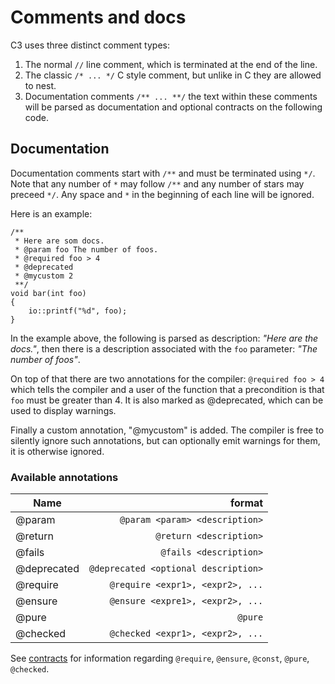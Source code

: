 # Comments and docs

C3 uses three distinct comment types:

1. The normal `//` line comment, which is terminated at the end of the line.
2. The classic `/* ... */` C style comment, but unlike in C they are allowed to nest.
3. Documentation comments `/** ... **/` the text within these comments will be parsed as documentation and optional contracts on the following code.

## Documentation

Documentation comments start with `/**` and must be terminated using `*/`. Note that any number of `*` may follow `/**` and any number of stars may preceed `*/`. Any space and `*` in the beginning of each line will be ignored.

Here is an example:

```
/**
 * Here are som docs.
 * @param foo The number of foos.
 * @required foo > 4 
 * @deprecated
 * @mycustom 2
 **/
void bar(int foo)
{
    io::printf("%d", foo);
}
```
 
In the example above, the following is parsed as description: *"Here are the docs."*, then there is a description associated with the `foo` parameter: *"The number of foos"*.

On top of that there are two annotations for the compiler: `@required foo > 4` which tells the compiler and a user of the function that a precondition is that `foo` must be greater than 4. It is also marked as @deprecated, which can be used to display warnings.

Finally a custom annotation, "@mycustom" is added. The compiler is free to silently ignore such annotations, but can optionally emit warnings for them, it is otherwise ignored.
 
### Available annotations

| Name         | format             |
| ------------ | ------------------:|
| @param       | `@param <param> <description>`|
| @return      | `@return <description>`|
| @fails      | `@fails <description>`|
| @deprecated  | `@deprecated <optional description>`|
| @require     | `@require <expr1>, <expr2>, ...` |
| @ensure      | `@ensure <expre1>, <expr2>, ...` |
| @pure        | `@pure` |    
| @checked    | `@checked <expr1>, <expr2>, ...` |
    
See [contracts](../contracts) for information regarding `@require`, `@ensure`, `@const`, `@pure`, `@checked`.
